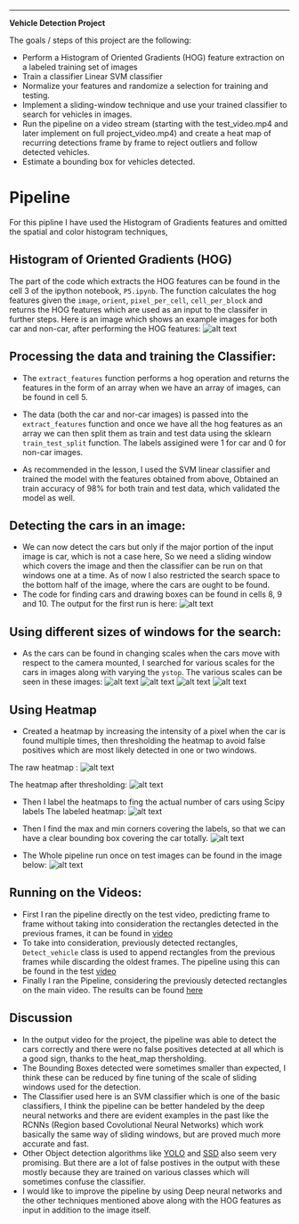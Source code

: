 
---

**Vehicle Detection Project**

The goals / steps of this project are the following:

* Perform a Histogram of Oriented Gradients (HOG) feature extraction on a labeled training set of images
* Train a classifier Linear SVM classifier
* Normalize your features and randomize a selection for training and testing.
* Implement a sliding-window technique and use your trained classifier to search for vehicles in images.
* Run the pipeline on a video stream (starting with the test_video.mp4 and later implement on full project_video.mp4) and create a heat map of recurring detections frame by frame to reject outliers and follow detected vehicles.
* Estimate a bounding box for vehicles detected.

[//]: # (Image References)
[image1]: ./output_images/hog_features.png
[image2]: ./output_images/basic_out_test.png
[image3]: ./output_images/basic_heat.png
[image4]: ./output_images/heat_threshold.png
[image5]: ./output_images/heat_labels.png
[image6]: ./output_images/test_out_labels.png
[image7]: ./output_images/window1.png
[image8]: ./output_images/window1_5.png
[image9]: ./output_images/window2.png
[image10]: ./output_images/window3.png
[image11]: ./output_images/test_imgs_out.png
[video1]: ./project_video_out.mp4

# Pipeline
For this pipline I have used the Histogram of Gradients features and omitted the spatial and color histogram techniques,
## Histogram of Oriented Gradients (HOG) 

The part of the code which extracts the HOG features can be found in the cell 3 of the ipython notebook, `P5.ipynb`. The function calculates the hog features given the `image`,  `orient`, `pixel_per_cell`, `cell_per_block` and returns the HOG features which are used as an input to the classifer in further steps. 
Here is an image which shows an example images for both car and non-car, after performing the HOG features: 
![alt text][image1]

## Processing the data and training the Classifier:

* The `extract_features` function performs a hog operation and returns the features in the form of an array when we have an array of images, can be found in cell 5. 

* The data (both the car and nor-car images) is passed into the `extract_features` function and once we have all the hog features as an array we can then split them as train and test data using the sklearn `train_test_split` function. The labels assigined were 1 for car and 0 for non-car images. 

* As recommended in the lesson, I used the SVM linear classifier and trained the model with the features obtained from above, Obtained an train accuracy of 98% for both train and test data, which validated the model as well. 

## Detecting the cars in an image:

* We can now detect the cars but only if the major portion of the input image is car, which is not a case here, So we need a sliding window which covers the image and then the classifier can be run on that windows one at a time. As of now I also restricted the search space to the bottom half of the image, where the cars are ought to be found. 
* The code for finding cars and drawing boxes can be found in cells 8, 9 and 10. 
The output for the first run is here:
![alt text][image2]

## Using different sizes of windows for the search:

* As the cars can be found in changing scales when the cars move with respect to the camera mounted, I searched for various scales for the cars in images along with varying the `ystop`.
The various scales can be seen in these images:
![alt text][image7]
![alt text][image8]
![alt text][image9]
![alt text][image10]

## Using Heatmap

* Created a heatmap by increasing the intensity of a pixel when the car is found multiple times, then thresholding the heatmap to avoid false positives which are most likely detected in one or two windows. 

The raw heatmap :
![alt text][image3]

The heatmap after thresholding:
![alt text][image4]

* Then I label the heatmaps to fing the actual number of cars using Scipy labels
 The labeled heatmap: 
 ![alt text][image5]
 
 * Then I find the max and min corners covering the labels, so that we can have a clear bounding box covering the car totally. 
 ![alt text][image6]

 
* The Whole pipeline run once on test images can be found in the image below:
![alt text][image11]

## Running on the Videos:

* First I ran the pipeline directly on the test video, predicting frame to frame without taking into consideration the rectangles detected in the previous frames, it can be found in [video](./test_out1.mp4)
* To take into consideration, previously detected rectangles, `Detect_vehicle` class is used to append rectangles from the previous frames while discarding the oldest frames. The pipeline using this can be found in the test [video](./test_out2.mp4)
* Finally I ran the Pipeline, considering the previously detected rectangles on the main video. The results can be found [here](./project_video_out.mp4)

## Discussion

* In the output video for the project, the pipeline was able to detect the cars correctly and there were no false positives detected at all which is a good sign, thanks to the heat_map thersholding. 
* The Bounding Boxes detected were sometimes smaller than expected, I think these can be reduced by fine tuning of the scale of sliding windows used for the detection. 
* The Classifier used here is an SVM classifier which is one of the basic classifiers, I think the pipeline can be better handeled by the deep neural networks and there are evident examples in the past like the RCNNs (Region based Covolutional Neural Networks) which work basically the same way of sliding windows, but are proved much more accurate and fast. 
* Other Object detection algorithms like [YOLO](https://pjreddie.com/darknet/yolo/) and [SSD](https://arxiv.org/pdf/1512.02325.pdf) also seem very promising. But there are a lot of false postives in the output with these mostly because they are trained on various classes which will sometimes confuse the classifier. 
* I would like to improve the pipeline by using Deep neural networks and the other techniques mentioned above along with the HOG features as input in addition to the image itself.
